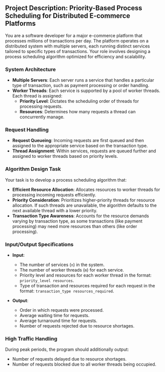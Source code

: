 ## Project Description: Priority-Based Process Scheduling for Distributed E-commerce Platforms

You are a software developer for a major e-commerce platform that processes millions of transactions per day. The platform operates on a distributed system with multiple servers, each running distinct services tailored to specific types of transactions. Your role involves designing a process scheduling algorithm optimized for efficiency and scalability.

### System Architecture

- **Multiple Servers**: Each server runs a service that handles a particular type of transaction, such as payment processing or order handling.
- **Worker Threads**: Each service is supported by a pool of worker threads. Each thread is assigned:
  - **Priority Level**: Dictates the scheduling order of threads for processing requests.
  - **Resources**: Determines how many requests a thread can concurrently manage.

### Request Handling

- **Request Queueing**: Incoming requests are first queued and then assigned to the appropriate service based on the transaction type.
- **Thread Assignment**: Within services, requests are queued further and assigned to worker threads based on priority levels.

### Algorithm Design Task

Your task is to develop a process scheduling algorithm that:
- **Efficient Resource Allocation**: Allocates resources to worker threads for processing incoming requests efficiently.
- **Priority Consideration**: Prioritizes higher-priority threads for resource allocation. If such threads are unavailable, the algorithm defaults to the next available thread with a lower priority.
- **Transaction Type Awareness**: Accounts for the resource demands varying by transaction type, as some transactions (like payment processing) may need more resources than others (like order processing).

### Input/Output Specifications

- **Input**:
  - The number of services (`n`) in the system.
  - The number of worker threads (`m`) for each service.
  - Priority level and resources for each worker thread in the format: `priority_level resources`.
  - Type of transaction and resources required for each request in the format: `transaction_type resources_required`.

- **Output**:
  - Order in which requests were processed.
  - Average waiting time for requests.
  - Average turnaround time for requests.
  - Number of requests rejected due to resource shortages.

### High Traffic Handling

During peak periods, the program should additionally output:
- Number of requests delayed due to resource shortages.
- Number of requests blocked due to all worker threads being occupied.
